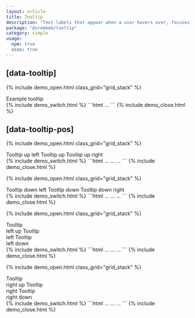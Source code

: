 ```yaml
---
layout: article
title: Tooltip
description: "Text labels that appear when a user hovers over, focuses on or touches an element."
package: "@vrembem/tooltip"
category: simple
usage:
  npm: true
  scss: true
---
```


## [data-tooltip]

{% include demo_open.html class_grid="grid_stack" %}
<div class="level">
  <span class="text-underline-dotted" data-tooltip="Tooltip">Example tooltip</span>
</div>
{% include demo_switch.html %}
```html
<span data-tooltip="...">...</span>
```
{% include demo_close.html %}

## [data-tooltip-pos]

{% include demo_open.html class_grid="grid_stack" %}
<div class="level">
  <span class="text-underline-dotted" data-tooltip="Tooltip" data-tooltip-pos="up-left">
    Tooltip up left
  </span>
  <span class="text-underline-dotted" data-tooltip="Tooltip" data-tooltip-pos="up">
    Tooltip up
  </span>
  <span class="text-underline-dotted" data-tooltip="Tooltip" data-tooltip-pos="up-right">
    Tooltip up right
  </span>
</div>
{% include demo_switch.html %}
```html
<span data-tooltip="..." data-tooltip-pos="up-left">...</span>
<span data-tooltip="..." data-tooltip-pos="up">...</span>
<span data-tooltip="..." data-tooltip-pos="up-right">...</span>
```
{% include demo_close.html %}

{% include demo_open.html class_grid="grid_stack" %}
<div class="level">
  <span class="text-underline-dotted" data-tooltip="Tooltip" data-tooltip-pos="down-left">
    Tooltip down left
  </span>
  <span class="text-underline-dotted" data-tooltip="Tooltip" data-tooltip-pos="down">
    Tooltip down
  </span>
  <span class="text-underline-dotted" data-tooltip="Tooltip" data-tooltip-pos="down-right">
    Tooltip down right
  </span>
</div>
{% include demo_switch.html %}
```html
<span data-tooltip="..." data-tooltip-pos="down-left">...</span>
<span data-tooltip="..." data-tooltip-pos="down">...</span>
<span data-tooltip="..." data-tooltip-pos="down-right">...</span>
```
{% include demo_close.html %}

{% include demo_open.html class_grid="grid_stack" %}
<div class="level flex-justify-end">
  <span class="text-underline-dotted" data-tooltip="Tooltip" data-tooltip-pos="left-up">
    Tooltip<br>left up
  </span>
  <span class="text-underline-dotted" data-tooltip="Tooltip" data-tooltip-pos="left">
    Tooltip<br>left
  </span>
  <span class="text-underline-dotted" data-tooltip="Tooltip" data-tooltip-pos="left-down">
    Tooltip<br>left down
  </span>
</div>
{% include demo_switch.html %}
```html
<span data-tooltip="..." data-tooltip-pos="left-up">...</span>
<span data-tooltip="..." data-tooltip-pos="left">...</span>
<span data-tooltip="..." data-tooltip-pos="left-down">...</span>
```
{% include demo_close.html %}

{% include demo_open.html class_grid="grid_stack" %}
<div class="level">
  <span class="text-underline-dotted" data-tooltip="Tooltip" data-tooltip-pos="right-up">
    Tooltip<br>right up
  </span>
  <span class="text-underline-dotted" data-tooltip="Tooltip" data-tooltip-pos="right">
    Tooltip<br>right
  </span>
  <span class="text-underline-dotted" data-tooltip="Tooltip" data-tooltip-pos="right-down">
    Tooltip<br>right down
  </span>
</div>
{% include demo_switch.html %}
```html
<span data-tooltip="..." data-tooltip-pos="right-up">...</span>
<span data-tooltip="..." data-tooltip-pos="right">...</span>
<span data-tooltip="..." data-tooltip-pos="right-down">...</span>
```
{% include demo_close.html %}
